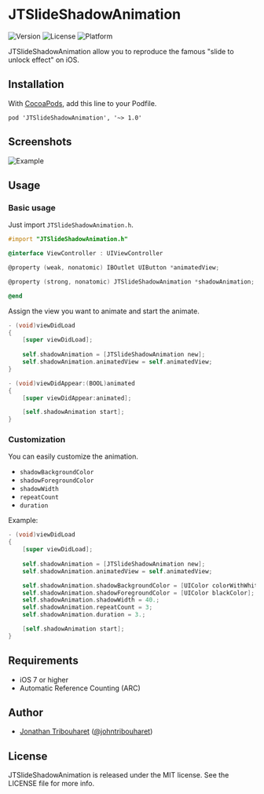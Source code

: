 JTSlideShadowAnimation
======================

![Version](https://img.shields.io/cocoapods/v/JTSlideShadowAnimation.svg)
![License](https://img.shields.io/cocoapods/l/JTSlideShadowAnimation.svg)
![Platform](https://img.shields.io/cocoapods/p/JTSlideShadowAnimation.svg)

JTSlideShadowAnimation allow you to reproduce the famous "slide to unlock effect" on iOS.

## Installation

With [CocoaPods](http://cocoapods.org/), add this line to your Podfile.

	pod 'JTSlideShadowAnimation', '~> 1.0'


## Screenshots

![Example](./Screens/example.gif "Example View")

## Usage

### Basic usage

Just import `JTSlideShadowAnimation.h`.

```objective-c
#import "JTSlideShadowAnimation.h"

@interface ViewController : UIViewController

@property (weak, nonatomic) IBOutlet UIButton *animatedView;

@property (strong, nonatomic) JTSlideShadowAnimation *shadowAnimation;

@end
```

Assign the view you want to animate and start the animate.

```objective-c
- (void)viewDidLoad
{
    [super viewDidLoad];
 
    self.shadowAnimation = [JTSlideShadowAnimation new];
    self.shadowAnimation.animatedView = self.animatedView;
}

- (void)viewDidAppear:(BOOL)animated
{
    [super viewDidAppear:animated];

    [self.shadowAnimation start];
}
```

### Customization

You can easily customize the animation.

- `shadowBackgroundColor`
- `shadowForegroundColor`
- `shadowWidth`
- `repeatCount`
- `duration`

Example:

```objective-c
- (void)viewDidLoad
{
    [super viewDidLoad];
 
    self.shadowAnimation = [JTSlideShadowAnimation new];
    self.shadowAnimation.animatedView = self.animatedView;

    self.shadowAnimation.shadowBackgroundColor = [UIColor colorWithWhite:0. alpha:.3];
    self.shadowAnimation.shadowForegroundColor = [UIColor blackColor];
    self.shadowAnimation.shadowWidth = 40.;
    self.shadowAnimation.repeatCount = 3;
    self.shadowAnimation.duration = 3.;

    [self.shadowAnimation start];
}
```

## Requirements

- iOS 7 or higher
- Automatic Reference Counting (ARC)

## Author

- [Jonathan Tribouharet](https://github.com/jonathantribouharet) ([@johntribouharet](https://twitter.com/johntribouharet))

## License

JTSlideShadowAnimation is released under the MIT license. See the LICENSE file for more info.
